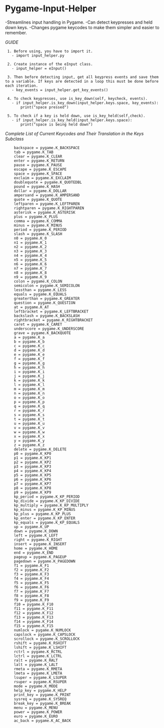 # Pygame-Input-Helper

 -Streamlines input handling in Pygame. 
 -Can detect keypresses and held down keys.
 -Changes pygame keycodes to make them simpler and easier to remember.

 *GUIDE*
 
     1. Before using, you have to import it.
       - import input_helper.py
     
     2. Create instance of the eInput class.
       - input_helper = eInput()

     3. Then before detecting input, get all keypress events and save them to a variable. If keys are detected in a loop this must be done before each iteration.
       - key_events = input_helper.get_key_events()

     4. To check keypresses, use is_key_down(self, keycheck, events).
       - if input_helper.is_key_down(input_helper.keys.space, key_events):
           print("space pressed")

     5. To check if a key is held down, use is_key_held(self,check).
       - if input_helper.is_key_held(input_helper.keys.space):
           print("space is being held down")



*Complete List of Current Keycodes and Their Translation in the Keys Subclass*

        backspace = pygame.K_BACKSPACE
        tab = pygame.K_TAB
        clear = pygame.K_CLEAR
        enter = pygame.K_RETURN
        pause = pygame.K_PAUSE
        escape = pygame.K_ESCAPE
        space = pygame.K_SPACE
        exclaim = pygame.K_EXCLAIM
        doublequote = pygame.K_QUOTEDBL
        pound = pygame.K_HASH
        dollar = pygame.K_DOLLAR
        ampersand = pygame.K_AMPERSAND
        quote = pygame.K_QUOTE
        leftparen = pygame.K_LEFTPAREN
        rightparen = pygame.K_RIGHTPAREN
        asterisk = pygame.K_ASTERISK
        plus = pygame.K_PLUS
        comma = pygame.K_COMMA
        minus = pygame.K_MINUS
        period = pygame.K_PERIOD
        slash = pygame.K_SLASH
        n0 = pygame.K_0
        n1 = pygame.K_1
        n2 = pygame.K_2
        n3 = pygame.K_3
        n4 = pygame.K_4
        n5 = pygame.K_5
        n6 = pygame.K_6
        n7 = pygame.K_7
        n8 = pygame.K_8
        n9 = pygame.K_9
        colon = pygame.K_COLON
        semicolon = pygame.K_SEMICOLON
        lessthan = pygame.K_LESS
        equals = pygame.K_EQUALS
        greaterthan = pygame.K_GREATER
        question = pygame.K_QUESTION
        at = pygame.K_AT
        leftbracket = pygame.K_LEFTBRACKET
        backslash = pygame.K_BACKSLASH
        rightbracket = pygame.K_RIGHTBRACKET
        caret = pygame.K_CARET
        underscore = pygame.K_UNDERSCORE
        grave = pygame.K_BACKQUOTE
        a = pygame.K_a
        b = pygame.K_b
        c = pygame.K_c
        d = pygame.K_d
        e = pygame.K_e
        f = pygame.K_f
        g = pygame.K_g
        h = pygame.K_h
        i = pygame.K_i
        j = pygame.K_j
        k = pygame.K_k
        l = pygame.K_l
        m = pygame.K_m
        n = pygame.K_n
        o = pygame.K_o
        p = pygame.K_p
        q = pygame.K_q
        r = pygame.K_r
        s = pygame.K_s
        t = pygame.K_t
        u = pygame.K_u
        v = pygame.K_v
        w = pygame.K_w
        x = pygame.K_x
        y = pygame.K_y
        z = pygame.K_z
        delete = pygame.K_DELETE
        p0 = pygame.K_KP0
        p1 = pygame.K_KP1
        p2 = pygame.K_KP2
        p3 = pygame.K_KP3
        p4 = pygame.K_KP4
        p5 = pygame.K_KP5
        p6 = pygame.K_KP6
        p7 = pygame.K_KP7
        p8 = pygame.K_KP8
        p9 = pygame.K_KP9
        kp_period = pygame.K_KP_PERIOD
        kp_divide = pygame.K_KP_DIVIDE
        kp_multiply = pygame.K_KP_MULTIPLY
        kp_minus = pygame.K_KP_MINUS
        kp_plus = pygame.K_KP_PLUS
        kp_enter = pygame.K_KP_ENTER
        kp_equals = pygame.K_KP_EQUALS
        up = pygame.K_UP
        down = pygame.K_DOWN
        left = pygame.K_LEFT
        right = pygame.K_RIGHT
        insert = pygame.K_INSERT
        home = pygame.K_HOME
        end = pygame.K_END
        pageup = pygame.K_PAGEUP
        pagedown = pygame.K_PAGEDOWN
        f1 = pygame.K_F1
        f2 = pygame.K_F2
        f3 = pygame.K_F3
        f4 = pygame.K_F4
        f5 = pygame.K_F5
        f6 = pygame.K_F6
        f7 = pygame.K_F7
        f8 = pygame.K_F8
        f9 = pygame.K_F9
        f10 = pygame.K_F10
        f11 = pygame.K_F11
        f12 = pygame.K_F12
        f13 = pygame.K_F13
        f14 = pygame.K_F14
        f15 = pygame.K_F15
        numlock = pygame.K_NUMLOCK
        capslock = pygame.K_CAPSLOCK
        scrollock = pygame.K_SCROLLOCK
        rshift = pygame.K_RSHIFT
        lshift = pygame.K_LSHIFT
        rctrl = pygame.K_RCTRL
        lctrl = pygame.K_LCTRL
        ralt = pygame.K_RALT
        lalt = pygame.K_LALT
        rmeta = pygame.K_RMETA
        lmeta = pygame.K_LMETA
        lsuper = pygame.K_LSUPER
        rsuper = pygame.K_RSUPER
        mode = pygame.K_MODE
        help_key = pygame.K_HELP
        print_key = pygame.K_PRINT
        sysreq = pygame.K_SYSREQ
        break_key = pygame.K_BREAK
        menu = pygame.K_MENU
        power = pygame.K_POWER
        euro = pygame.K_EURO
        ac_back = pygame.K_AC_BACK
